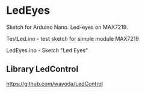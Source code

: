 # LedEyes

Sketch for Arduino Nano. 
Led-eyes on MAX7219.

TestLed.ino - test sketch for simple module MAX7219

LedEyes.ino - Sketch "Led Eyes"

Library LedControl
------------------------

https://github.com/wayoda/LedControl

